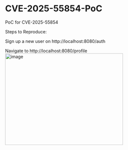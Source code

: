 # CVE-2025-55854-PoC
PoC for CVE-2025-55854

Steps to Reproduce:

Sign up a new user on http://localhost:8080/auth

Navigate to http://localhost:8080/profile
<img width="381" height="298" alt="image" src="https://github.com/user-attachments/assets/38b2af37-67ce-418e-8c12-745cbc9c3bc1" />
